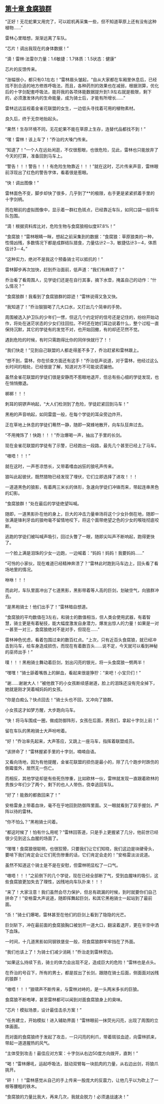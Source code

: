 ## [第十章 食腐狼群](https://www.xxbiquge.com/11_11222/5428789.html)


  “正好！无花蛇果又用完了，可以趁机再采集一些，但不知道草原上还有没有这种植物……”

  雷林心里暗想，渐渐远离了车队。

  “芯片！调出我现在的身体数据！”

  “滴！雷林·法雷尔力量：1.6敏捷：1.7体质：1.5状态：健康”

  芯片的反馈传来。

  “涨幅很小，都只有0.1左右！”雷林眉头皱起，“自从大家都在车厢里休息后，已经找不到合适的地方修炼呼吸法，而且，各种药剂的效果也在减弱，根据测算，优化后的十字剑配套呼吸法，能将我的各项体能数据提升到1.9左右就是极限，剩下的，必须激发体内的生命能量，成为骑士后，才能有所增长……”

  雷林远远监视着金雀花联盟的女生，一边低头寻找着可用的植物素材。

  良久后，终于无奈地抬起头。

  “果然！生存环境不同，无花蛇果不能在草原上生存，连替代品都找不到！”

  “嘿！雷林！该上车了！”乔治的大嗓门传来。

  “知道了！”一个人在远处闲逛，不仅很惹眼，也很危险，见此，雷林也只能放弃了今天的打算，准备回到马车上。

  “警告！！！警告！！！有危险生物靠近！！！”就在这时，芯片传来声音，雷林眼前浮现出了红色的警告字体，看着很是惹眼。

  “快！调出图像！”

  雷林面色不变，脚步却快了很多，几乎到了**的极限，右手更是紧紧抓着手里的十字剑柄。

  而在眼前的虚拟图像中，显示着一群红色斑点，已经靠近车队，如同口袋一般将车队包围。

  “滴！根据资料库比对，危险生物与食腐狼相似度97.8%！”

  “食腐狼！”雷林眼睛一眯，想起之前采集到的数据：“食腐狼：草原狼类的一种，性情凶残，多数情况下都是成群结队猎食，力量估计2－3，敏捷估计3－4，体质估计3－4。”

  “这种实力，绝对不是我这个预备骑士可以抵抗的！”

  雷林脚步再次加快，赶到乔治面前，低声道：“我们有麻烦了！”

  乔治看了看周围人，见学徒们还是在自行其事，摘下水壶，掩盖自己的动作：“什么情况？”

  “食腐狼群！我看到了食腐狼群的踪迹！”雷林说得又急又快。

  “我知道了！”乔治狠狠喝了几大口水，又打出几个简单的手势。

  周围被选入护卫队的少年们一愣，但这几个约定好的信号还是记住的，纷纷开始动作，将处在迷茫状态的少女们往回拉。不时还在她们耳边说着什么，整个过程一直保持沉默，其它的学徒有的发觉不对，也开始回撤，有的却还茫然不觉。

  遇到危险的时候，有时只需跑得比你的同伴快就行了！！

  “我们快走！”见到自己联盟的人都走得差不多了，乔治赶紧和雷林跟上。

  “想不到，雷林，你在侦查方面还有这手！”乔治低声说道，对于雷林，他经过这么长时间的相处，已经很是了解，知道对方不可能说谎骗他。

  虽然金雀花联盟的学徒们很是安静而不惹眼地退开，但总有些心细的学徒发现，也在悄悄撤退。

  梆梆！！！

  刺耳的铜锣声响起，“大人们检测到了危险，学徒赶紧回到马车！”

  黑袍的声音响起，如同雷霆一般，在每个学徒的耳朵旁边炸开。

  正在草地上休息的学徒们蓦然一静，随即一窝蜂地散开，向车队狂奔过去。

  “不用掩饰了！快跑！！！”乔治爆喝一声，抽出了手里的长剑。

  现在金雀花联盟的学徒有了示警，已经跑出一段路，最先几个甚至已经上了马车。

  “嗷唔！！！”

  就在这时，一声苍凉悠长，又带着嗜血凶狂的狼吼声传来。

  狼叫此起彼伏，既然猎物已经发现了埋伏，它们立即选择了进攻！！！

  一道道黑色的狼影，有着两三米长的体形，急速向学徒们冲锋而来，带起连串黑色的幻影。

  “食腐狼群！”处在最后的学徒绝望叫喊。

  随即，一道黑影扑在他的身上，巨大的冲击力量单场将这个少女扑倒在地，随即一张满是锋利牙齿的狼吻毫不留情地咬下，将这个面带绝望之色的少女的喉咙彻底咬断。

  逃跑的学徒们被叫喊声吸引，回过头瞥了一眼，随即尖叫声不断响起，跑得更快了。

  一个脸上满是泪珠的少女一边跑，一边喊着：“妈妈！妈妈！我要妈妈……”

  “可怜的小家伙，现在难道已经精神奔溃了？”雷林此时跑到马车边上，回头看了看场地里的情况。

  咻咻！！！

  而此时，车队里面冲出了七道黑影，黑影带着等人高的巨剑，划破空气，向狼群冲去。

  “是黑袍骑士！他们出手了！”雷林暗自想道。

  “食腐狼的平均数值在3左右，和骑士的数值相当，但人类会使用武器，有着智慧，骑士更是有着秘技，能大幅度激发自身潜力，爆发出惊人的力量！如果是一对一甚至一对三，食腐狼绝对不是对手，但现在……”

  雷林神色忧虑，看着包围过来的数百红点。“上次，只有近百头食腐狼，就已经冲击到马车，给车身造成损伤，而现在有着数百头……说不定，今天就可以看到神秘的巫师出手！”

  噗！！！黑袍骑士舞动着巨剑，划出闪亮的银光，将一头食腐狼一劈两半！

  “嘿嘿！”骑士舔着嘴唇上的鲜血，看起来很是狰狞：“来吧！小宝贝们！”

  “谢……谢谢大人！”被他救下的小女孩断续感谢道，脸上的泪珠还没有完全掉下，她就是刚才哭着喊妈妈的女孩。

  “你是白痴么？快点回去！”骑士头也不回，又冲向了狼群。

  小女孩这才如梦方醒，大步跑向马车。

  “快！将马车围成一圈，做成防御阵形，女孩在后面，男孩们，拿起十字剑上前！”

  留在车队的黑袍骑士大声吩咐着。

  “好！”乔治率先起来，大声答应，又跳上一座马车，指挥着联盟成员。

  “该拼命了！”雷林握紧手里的十字剑，喃喃自语。

  又看向场地，因为有他提醒，金雀花联盟的损伤是最小的，除了几个跑步时跌伤的倒霉蛋外，居然无一伤亡。

  而相反，其他学徒却是有些死伤惨重，比如欧林一伙，雷林就发现一直跟着欧林的贵族少年们少了两个，剩下的也人人带伤，侥幸逃回车队。

  “好了！能救的都救回来了！”

  安格雷身上带着血块，毫不在乎地回到防御阵里面。又一眼就看到了双手握剑，严阵以待的雷林。

  “你不怕么？”黑袍骑士问着。

  “都这时候了！怕有什么用呢？”雷林回答道，只是手上更握紧了几分，他前世已经很少见到这么血腥的场面了。

  “嘿嘿！食腐狼很聪明，也很狡猾，只要我们让它们知晓，我们这边是块硬骨头，要啃下我们肯定会让它们死伤惨重的话，它们肯定会走的！”安格雷淡淡说道。

  虽然不知道这个骑士是不是在安慰，但雷林明显松了一口气。

  “嗷唔！！！”之前倒下的几个学徒，现在已经全部断了气，受到血腥味的吸引，这些食腐狼更加失去了理性，凶残地向车队扑来！！！

  “来了！大家注意！我们虽然会尽力保护，但总有疏漏的时候，到时就要你们自己拼命了！”安格雷大声说道，随即挥舞起巨剑，和其它黑袍骑士一起站到了最前面。

  “杀！”骑士们爆喝，雷林甚至在他们的巨剑上看到了隐隐的光芒。

  巨剑斩下，冲在最前面的食腐狼胸口被划开一道大口，翻滚着退开，更在半空中洒下血珠。

  一时间，十几道黑影如同钢铁堡垒一般，将食腐狼群牢牢挡在了外面。

  “我们也该上了！为骑士们减少消耗！”乔治走到雷林旁边。

  “如果这么持续下去，骑士的体力会出现不足，造成巨大的危险！”雷林也是点头。

  在乔治的号召下，所有的男士，都是拔出了长剑，跟随在骑士后面，侧面面对凶残的狼群！

  “嗷唔！！！”狼啸声不断传来，与雷林对峙的，是一头两米多长的巨狼。

  食腐狼不断咆哮，甚至雷林都可以闻到对面食腐狼身上的臭味。

  “芯片！模拟场景，设计最佳击杀方案！”

  “任务建立，开始模拟！进入辅助界面！”雷林眼前一抹荧光闪亮，出现了周围的立体画面。

  而对面的食腐狼终于发起了攻击，一只闪亮的利爪，带着斑驳血迹，向雷林抓来，带起一道道腥热的风气。

  “主体受到攻击！最佳应对方案：十字剑从右边50度方向拨开，直刺！”

  “喝！”雷林爆吼，运起呼吸法，鼓动双臂每一块肌肉的力量，从右边出剑，将狼爪挑开。

  “砰！！！”雷林感觉从自己的手上传来一股庞大的反震力，让他几乎以为砍上了一根等腰粗的铁木。

  “食腐狼的力量比我大，再来几次，我就会脱力！必须速战速决！”

